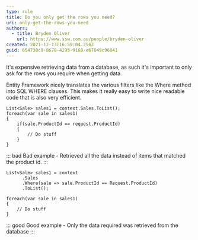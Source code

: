 ```yaml
---
type: rule
title: Do you only get the rows you need?
uri: only-get-the-rows-you-need
authors:
  - title: Bryden Oliver
    url: https://www.ssw.com.au/people/bryden-oliver
created: 2021-12-13T16:59:04.256Z
guid: 654730c9-8678-4295-9168-e67049c96041
---
```

It's expensive retrieving data from a database, as such it's important to only ask for the rows you require when getting data.

<!--endintro-->

Entity Framework nicely translates the various filters like the Where method into SQL WHERE clauses. This makes it really easy to write nice readable code that is also very efficient.


```
List<Sale> sales1 = context.Sales.ToList();
foreach(var sale in sales1)
{
    if(sale.ProductId == request.ProductId)
    {
        // Do stuff
    }
}
```

::: bad
Bad example - Retrieved all the data instead of items that matched the product id.
:::

```
List<Sale> sales1 = context
      .Sales
      .Where(sale => sale.ProductId == Request.ProductId)
      .ToList();
      
foreach(var sale in sales1)
{
    // Do stuff
}
```

::: good
Good example - Only the data required was retrieved from the database
:::